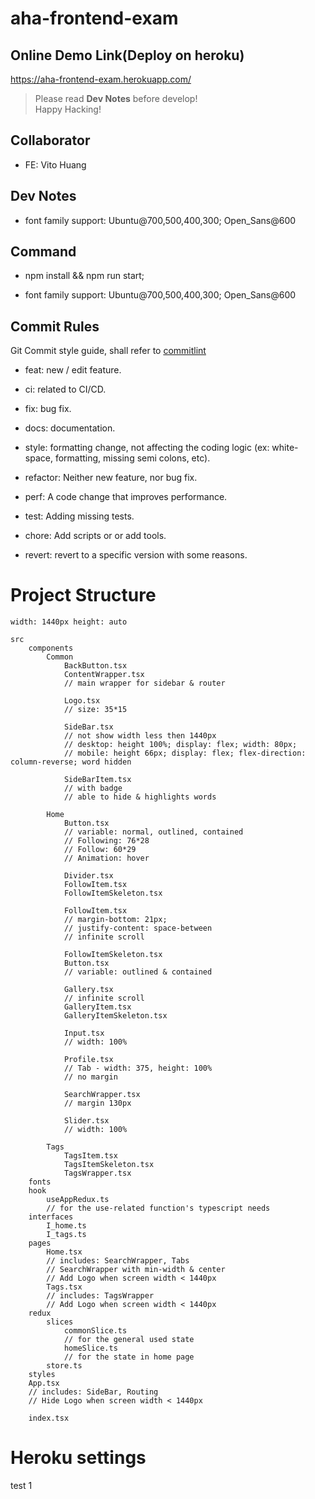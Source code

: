 # aha-frontend-exam

## Online Demo Link(Deploy on heroku)
https://aha-frontend-exam.herokuapp.com/

> Please read **Dev Notes** before develop!  
> Happy Hacking!

## Collaborator

- FE: Vito Huang

## Dev Notes

- font family support: Ubuntu@700,500,400,300; Open_Sans@600

## Command

- npm install && npm run start;

- font family support: Ubuntu@700,500,400,300; Open_Sans@600

## Commit Rules

Git Commit style guide, shall refer to [commitlint](https://commitlint.js.org/#/)

- feat: new / edit feature.

- ci: related to CI/CD.

- fix: bug fix.

- docs: documentation.

- style: formatting change, not affecting the coding logic (ex: white-space, formatting, missing semi colons, etc).

- refactor: Neither new feature, nor bug fix.

- perf: A code change that improves performance.

- test: Adding missing tests.

- chore: Add scripts or or add tools.

- revert: revert to a specific version with some reasons.

# Project Structure

```
width: 1440px height: auto

src
    components
        Common
            BackButton.tsx
            ContentWrapper.tsx
            // main wrapper for sidebar & router

            Logo.tsx
            // size: 35*15

            SideBar.tsx
            // not show width less then 1440px
            // desktop: height 100%; display: flex; width: 80px;
            // mobile: height 66px; display: flex; flex-direction: column-reverse; word hidden

            SideBarItem.tsx
            // with badge
            // able to hide & highlights words

        Home
            Button.tsx
            // variable: normal, outlined, contained
            // Following: 76*28
            // Follow: 60*29
            // Animation: hover

            Divider.tsx
            FollowItem.tsx
            FollowItemSkeleton.tsx

            FollowItem.tsx
            // margin-bottom: 21px;
            // justify-content: space-between
            // infinite scroll

            FollowItemSkeleton.tsx
            Button.tsx
            // variable: outlined & contained

            Gallery.tsx
            // infinite scroll
            GalleryItem.tsx
            GalleryItemSkeleton.tsx

            Input.tsx
            // width: 100%

            Profile.tsx
            // Tab - width: 375, height: 100%
            // no margin

            SearchWrapper.tsx
            // margin 130px

            Slider.tsx
            // width: 100%

        Tags
            TagsItem.tsx
            TagsItemSkeleton.tsx
            TagsWrapper.tsx
    fonts
    hook
        useAppRedux.ts
        // for the use-related function's typescript needs
    interfaces
        I_home.ts
        I_tags.ts
    pages
        Home.tsx
        // includes: SearchWrapper, Tabs
        // SearchWrapper with min-width & center
        // Add Logo when screen width < 1440px
        Tags.tsx
        // includes: TagsWrapper
        // Add Logo when screen width < 1440px
    redux
        slices
            commonSlice.ts
            // for the general used state
            homeSlice.ts
            // for the state in home page
        store.ts
    styles
    App.tsx
    // includes: SideBar, Routing
    // Hide Logo when screen width < 1440px

    index.tsx
```

# Heroku settings

test 1
